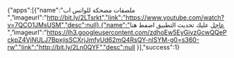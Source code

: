 
  {"apps":[{"name":"ملصقات مضحكة للواتس اب ","imageurl":"http://bit.ly/2LTsrkt","link":"https://www.youtube.com/watch?v=7QCO1JMsUSM","desc":null},{"name":"عاجل عليك  تحديث التطبيق اضفط هنا ","imageurl":"https://lh3.googleusercontent.com/zdhoEw5EyGivzGcwQQePckpZ4VjNULJ7BpxjisSCXrjJmfyUd62mQ4RsQY-nlSYM-g0=s360-rw","link":"http://bit.ly/2Ln0QYF","desc":null
}],"success":1}
